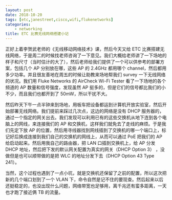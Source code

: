 ```yaml
---
layout: post
date: 2018-10-20
tags: [etc,janestreet,cisco,wifi,flukenetworks]
categories:
    - networking
title: ETC 比赛无线网络搭建小记
---
```


正好上着李贺武老师的《无线移动网络技术》课，然后今天又给 ETC 比赛搭建无线网络，于是周二的时候找老师咨询了一下意见。我们大概给老师讲了一下场地的样子和尺寸（当时估计的大了），然后老师给我们提供了一个可以供参考的部署方案，包括几个 AP 分别放在哪，这些 AP 的 2.4GHz 都用哪个 channel，然后都用多少功率。并且很友善地在周五的时候让助教来场地帮我们 survey 一下无线网络的状况。我们用 Fluke Networks 的 AirCheck Wi-Fi Tester 看了一下场地的各个频道的 AP 数量和信号强度，发现虽然 AP 挺多的，但是它们的信号都比我们的小不少，而且我们也都开到了 50mW，所以干扰不大。

然后昨天下午一点半钟来到场地，用板车把设备都运到计算机开放实验室，然后开始部署无线网络。我们提前来踩过几次点，这边的网络是没有 DHCP 服务器的，通过一个指定的网关出去。我们发现可以利用已有的这些交换机从地下连到各个电脑上的网线，来连接我们的 AP 和交换机，这样我们就免去了走线的麻烦。于是我们先定下放 AP 的位置，然后用寻线器找到网线插到了交换机的哪一个端口上，标记好后换成连接到我们自己的交换机的网线上，从而可以通过 PoE 把我们的 AP 给启动起来。然后用我自己的路由器，把 LAN 口插到交换机上，给 AP 分发 DHCP 地址，然后把下发的默认网关配置为真实的网关（DHCP Option 3） ，没做但是也可以顺带做的是把 WLC 的地址分发下去（DHCP Option 43 Type 241）。

当然，这个过程也遇到了一点小坑，就是交换机还保留了之前的配置，所以这次把新的几个端口划到了一个 VLAN 下，命令自然是记不住的要现查。然后起来以后还挺稳定的，也没出现什么问题，网络带宽也足够用，离千兆还有蛮多距离，一天也才跑了接近俩 TB 的流量。